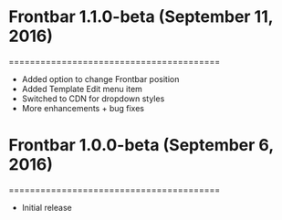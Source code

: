 # Frontbar 1.1.0-beta (September 11, 2016)
========================================

- Added option to change Frontbar position
- Added Template Edit menu item
- Switched to CDN for dropdown styles
- More enhancements + bug fixes

# Frontbar 1.0.0-beta (September 6, 2016)
========================================

- Initial release
